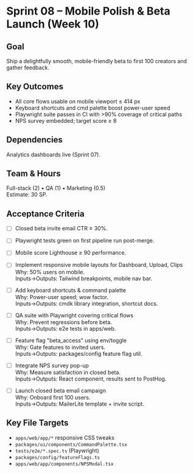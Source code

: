 # Sprint 08 – Mobile Polish & Beta Launch (Week 10)

## Goal
Ship a delightfully smooth, mobile-friendly beta to first 100 creators and gather feedback.

## Key Outcomes
* All core flows usable on mobile viewport ≤ 414 px
* Keyboard shortcuts and cmd palette boost power-user speed
* Playwright suite passes in CI with >90% coverage of critical paths
* NPS survey embedded; target score ≥ 8

## Dependencies
Analytics dashboards live (Sprint 07).

## Team & Hours
Full-stack (2) • QA (1) • Marketing (0.5)  
Estimate: 30 SP.

## Acceptance Criteria
- [ ] Closed beta invite email CTR ≥ 30%.  
- [ ] Playwright tests green on first pipeline run post-merge.  
- [ ] Mobile score Lighthouse ≥ 90 performance.

- [ ] Implement responsive mobile layouts for Dashboard, Upload, Clips  
  Why: 50% users on mobile.  
  Inputs→Outputs: Tailwind breakpoints, mobile nav bar.
- [ ] Add keyboard shortcuts & command palette  
  Why: Power-user speed; wow factor.  
  Inputs→Outputs: cmdk library integration, shortcut docs.
- [ ] QA suite with Playwright covering critical flows  
  Why: Prevent regressions before beta.  
  Inputs→Outputs: e2e tests in apps/web.
- [ ] Feature flag "beta_access" using env/toggle  
  Why: Gate features to invited users.  
  Inputs→Outputs: packages/config feature flag util.
- [ ] Integrate NPS survey pop-up  
  Why: Measure satisfaction in closed beta.  
  Inputs→Outputs: React component, results sent to PostHog.
- [ ] Launch closed beta email campaign  
  Why: Onboard first 100 users.  
  Inputs→Outputs: MailerLite template + invite script.

## Key File Targets
* `apps/web/app/*` responsive CSS tweaks
* `packages/ui/components/CommandPalette.tsx`
* `tests/e2e/*.spec.ts` (Playwright)
* `packages/config/featureFlags.ts`
* `apps/web/app/components/NPSModal.tsx` 